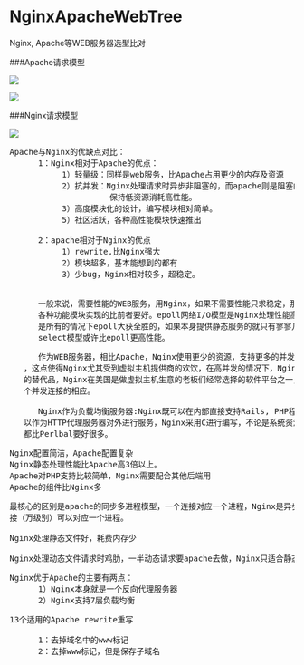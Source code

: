 # NginxApacheWebTree
Nginx, Apache等WEB服务器选型比对


###Apache请求模型

![](https://i.imgur.com/FqBlX4A.png)

![](https://i.imgur.com/kbsgswp.png)


###Nginx请求模型

![](https://i.imgur.com/wem5gHy.png)


<pre>
Apache与Nginx的优缺点对比：
      1：Nginx相对于Apache的优点：
           1）轻量级：同样是web服务，比Apache占用更少的内存及资源
           2）抗并发：Nginx处理请求时异步非阻塞的，而apache则是阻塞的，在高并发下nginx
                     保持低资源消耗高性能。
           3）高度模块化的设计，编写模块相对简单。
           5）社区活跃，各种高性能模块快速推出

      2：apache相对于Nginx的优点
           1）rewrite,比Nginx强大
           2）模块超多，基本能想到的都有
           3）少bug，Nginx相对较多，超稳定。

      
      一般来说，需要性能的WEB服务，用Nginx，如果不需要性能只求稳定，那就用Apache。后者的
      各种功能模块实现的比前者要好。epoll网络I/O模型是Nginx处理性能高的根本理由，但是并不
      是所有的情况下epoll大获全胜的，如果本身提供静态服务的就只有寥寥几个文件，apache的
      select模型或许比epoll更高性能。
</pre>

<pre>
      作为WEB服务器，相比Apache，Nginx使用更少的资源，支持更多的并发连接，体现更高的效率
   ，这点使得Nginx尤其受到虚拟主机提供商的欢饮，在高并发的情况下，Nginx是Apache服务器不错
   的替代品，Nginx在美国是做虚拟主机生意的老板们经常选择的软件平台之一，能够支持高达50000
   个并发连接的相应。

      Nginx作为负载均衡服务器:Nginx既可以在内部直接支持Rails, PHP程序对外进行服务，也可
   以作为HTTP代理服务器对外进行服务，Nginx采用C进行编写，不论是系统资源开销还是CPU使用效率
   都比Perlbal要好很多。
</pre>

<pre>
Nginx配置简洁，Apache配置复杂
Nginx静态处理性能比Apache高3倍以上。
Apache对PHP支持比较简单，Nginx需要配合其他后端用
Apache的组件比Nginx多
</pre>

<pre>
最核心的区别是apache的同步多进程模型，一个连接对应一个进程，Nginx是异步的，多个连
接（万级别）可以对应一个进程。

Nginx处理静态文件好，耗费内存少

Nginx处理动态文件请求时鸡肋，一半动态请求要apache去做，Nginx只适合静态和反向
</pre>

<pre>
Nginx优于Apache的主要有两点：
      1）Nginx本身就是一个反向代理服务器
      2）Nginx支持7层负载均衡
</pre>

<pre>
13个适用的Apache rewrite重写

      1：去掉域名中的www标记
      2：去掉www标记，但是保存子域名
</pre>
